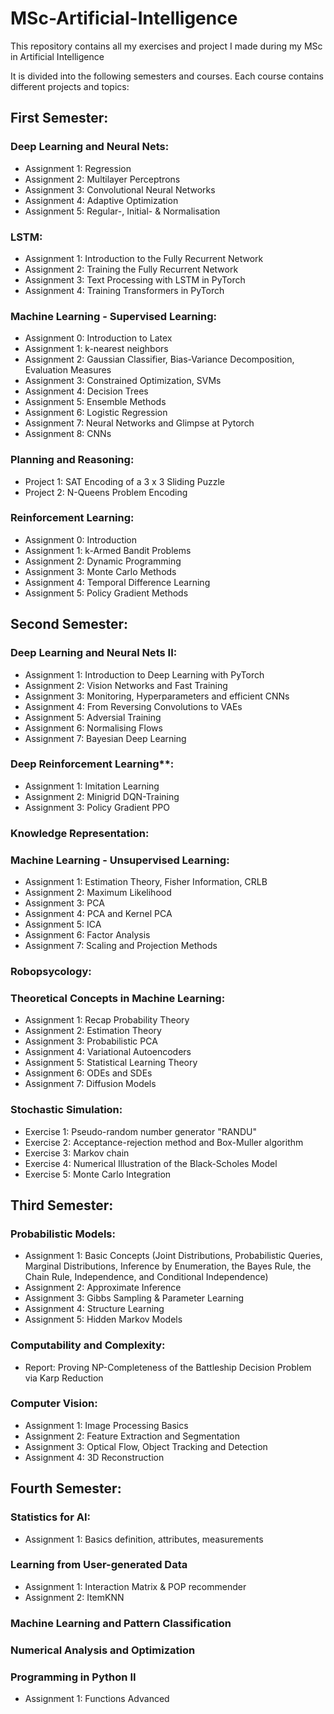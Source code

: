# MSc-Artificial-Intelligence
This repository contains all my exercises and project I made during my MSc in Artificial Intelligence

It is divided into the following semesters and courses. Each course contains different projects and topics:
## First Semester:
### Deep Learning and Neural Nets:
- Assignment 1: Regression
- Assignment 2: Multilayer Perceptrons
- Assignment 3: Convolutional Neural Networks
- Assignment 4: Adaptive Optimization
- Assignment 5: Regular-, Initial- & Normalisation
### LSTM:
- Assignment 1: Introduction to the Fully Recurrent Network
- Assignment 2: Training the Fully Recurrent Network
- Assignment 3: Text Processing with LSTM in PyTorch
- Assignment 4: Training Transformers in PyTorch
### Machine Learning - Supervised Learning:
- Assignment 0: Introduction to Latex
- Assignment 1: k-nearest neighbors
- Assignment 2: Gaussian Classifier, Bias-Variance Decomposition, Evaluation Measures
- Assignment 3: Constrained Optimization, SVMs
- Assignment 4: Decision Trees
- Assignment 5: Ensemble Methods
- Assignment 6: Logistic Regression
- Assignment 7: Neural Networks and Glimpse at Pytorch
- Assignment 8: CNNs
### Planning and Reasoning:
- Project 1:  SAT Encoding of a 3 x 3 Sliding Puzzle
- Project 2: N-Queens Problem Encoding 
### Reinforcement Learning:
- Assignment 0: Introduction
- Assignment 1: k-Armed Bandit Problems
- Assignment 2: Dynamic Programming
- Assignment 3: Monte Carlo Methods
- Assignment 4: Temporal Difference Learning
- Assignment 5: Policy Gradient Methods
## Second Semester:
### Deep Learning and Neural Nets II:
- Assignment 1: Introduction to Deep Learning with PyTorch
- Assignment 2: Vision Networks and Fast Training
- Assignment 3: Monitoring, Hyperparameters and efficient CNNs
- Assignment 4: From Reversing Convolutions to VAEs
- Assignment 5: Adversial Training
- Assignment 6: Normalising Flows
- Assignment 7: Bayesian Deep Learning
### Deep Reinforcement Learning**:
- Assignment 1: Imitation Learning
- Assignment 2: Minigrid DQN-Training
- Assignment 3: Policy Gradient PPO
### Knowledge Representation:
### Machine Learning - Unsupervised Learning:
- Assignment 1: Estimation Theory, Fisher Information, CRLB
- Assignment 2: Maximum Likelihood
- Assignment 3: PCA
- Assignment 4: PCA and Kernel PCA
- Assignment 5: ICA
- Assignment 6: Factor Analysis
- Assignment 7: Scaling and Projection Methods
### Robopsycology:
### Theoretical Concepts in Machine Learning:
- Assignment 1: Recap Probability Theory
- Assignment 2: Estimation Theory
- Assignment 3: Probabilistic PCA
- Assignment 4: Variational Autoencoders
- Assignment 5: Statistical Learning Theory
- Assignment 6: ODEs and SDEs
- Assignment 7: Diffusion Models
### Stochastic Simulation:
- Exercise 1: Pseudo-random number generator "RANDU"
- Exercise 2: Acceptance-rejection method and Box-Muller algorithm
- Exercise 3: Markov chain
- Exercise 4: Numerical Illustration of the Black-Scholes Model
- Exercise 5: Monte Carlo Integration

## Third Semester:
### Probabilistic Models:
- Assignment 1: Basic Concepts (Joint Distributions, Probabilistic Queries, Marginal Distributions, Inference by Enumeration, the Bayes Rule, the Chain Rule, Independence, and Conditional Independence)
- Assignment 2: Approximate Inference
- Assignment 3: Gibbs Sampling & Parameter Learning
- Assignment 4: Structure Learning
- Assignment 5: Hidden Markov Models
### Computability and Complexity:
- Report: Proving NP-Completeness of the Battleship Decision Problem via Karp Reduction
### Computer Vision:
- Assignment 1: Image Processing Basics
- Assignment 2: Feature Extraction and Segmentation
- Assignment 3: Optical Flow, Object Tracking and Detection
- Assignment 4: 3D Reconstruction

## Fourth Semester:
### Statistics for AI:
- Assignment 1: Basics definition, attributes, measurements
### Learning from User-generated Data
- Assignment 1: Interaction Matrix & POP recommender
- Assignment 2: ItemKNN
### Machine Learning and Pattern Classification
### Numerical Analysis and Optimization
### Programming in Python II
- Assignment 1: Functions Advanced
